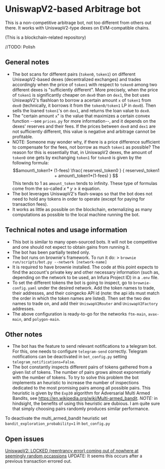 # UniswapV2-based Arbitrage bot

This is a non-competitive arbitrage bot, not too different from others out there. It works with UniswapV2-type dexes on EVM-compatible chains.

(This is a blockchain-related repository)

//TODO: Polish

## General notes

- The bot scans for different pairs (`token0`, `token1`) on different UniswapV2-based dexes (decentralized exchanges) and trades accordingly when the price of `token1` with respect to `token0` among two different dexes is "sufficiently different". More precisely, when the price of `token1` is significantly cheaper on `dex0` than on `dex1`, the bot uses UniswapV2's flashloan to borrow a acertain amount `x` of `token1` from `dex0` (technically, it borrows it from the `token0/token1` LP in `dex0`). Then sells the loaned `token1`'s on `dex1`, and returns the loan value to `dex0`.
- The "certain amount `x`" is the value that maximizes a certain convex function --see `prices.py` for more information--, and it depends on the dexes' reserves and their fees. If the prices between `dex0` and `dex1` are not sufficiently different, this value is negative and arbitrage cannot be profitable.
- NOTE: Someone may wonder why, if there is a price difference sufficient to compensate for the fees, not borrow as much `token1` as possible? The reason for this is essentially that, in UniswapV2 dexes, the amount of `token0` one gets by exchanging `token1` for `token0` is given by the following formula:
    $$amount\_token1* (1-fees) \frac{ reserves\_token0 } { reserves\_token1 + amount\_token1*(1-fees) } $$
    This tends to 1 as `amount_token` tends to infinity. These type of formulas come from the so-called $x*y\geq k$ equation.
- The bot leverages UniswapV2's flash-swaps so that the bot does not need to hold any tokens in order to operate (except for paying for transaction fees).
- It works as little as possible on the blockchain, externalizing as many computations as possible to the local machine running the bot.

## Technical notes and usage information

- This bot is similar to many open-sourced bots. It will not be competitive and one should not expect to obtain gains from running it.
- The bot has been partially tested only. 
- The bot runs on brownie's framework. To run it do: > `brownie run/scripts/bot.py --network [network-name]`
- It is required to have brownie installed. The code at this point expects to find the account's private key and other necessary information (such as, depending on the network to be used, an Infura Project ID) in a `.env` file.
- To set the different tokens the bot is going to inspect, go to `brownie-config.yaml` under the desired network. Add the token names to trade, their addresses, and their coingecko API id (note: the api ids must match the order in which the token names are listed). Then set the two dex names to trade on, and add their `UniswapV2Router` and `UniswapV2Factory` addresses.
- The above configuration is ready-to-go for the networks `ftm-main`, `avax-main`, and `polygon-main`.

## Other notes

- The bot has the feature to send relevant notifications to a telegram bot. For this, one needs to configure `telegram-send` correctly. Telegram notifications can be deactivated in `bot_config.py` setting `telegram_notifications=False`.
- The bot constantly inspects different pairs of tokens gathered from a given list of tokens. The number of pairs grows almost exponentially with the number of tokens. To try to solve this problem the bot implements an heuristic to increase the number of inspections dedicated to the most promising pairs among all
possible pairs. This heuristic is given by the `Exp30` algorithm for Adversarial Multi Armed Bandits, see <https://en.wikipedia.org/wiki/Multi-armed_bandit>.
_NOTE:_ in hindsight, the benefits of using this heuristic are dubious. I am quite sure that simply choosing pairs randomly produces  similar performance. 

To deactivate the multi_armed_bandit heuristic set `bandit_exploration_probability=1` in `bot_config.py`

## Open issues

[UniswapV2: LOCKED (reentrancy error) coming out of nowhere at seemingly random occassions](https://github.com/albert-garreta/arb-bot/issues/1) 
UPDATE: It seems this occurs after a previous transaction errored out.
